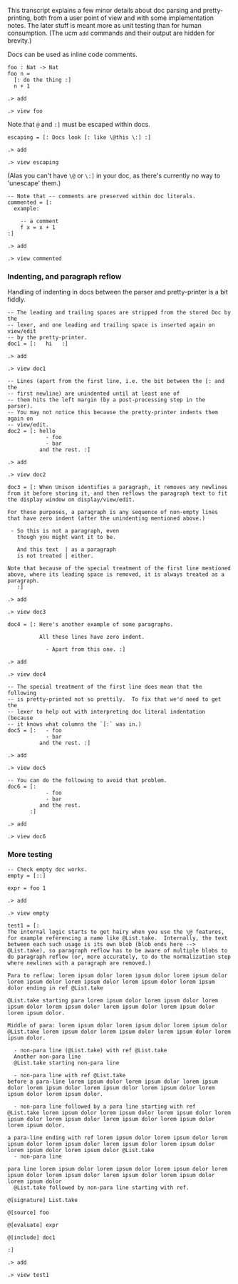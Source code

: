 This transcript explains a few minor details about doc parsing and pretty-printing, both from a user point of view and with some implementation notes.  The later stuff is meant more as unit testing than for human consumption.  (The ucm `add` commands and their output are hidden for brevity.)

Docs can be used as inline code comments.

```unison
foo : Nat -> Nat
foo n =
  [: do the thing :]
  n + 1
```

```ucm:hide
.> add
```
```ucm
.> view foo
```

Note that `@` and `:]` must be escaped within docs.

```unison
escaping = [: Docs look [: like \@this \:] :]
```

```ucm:hide
.> add
```
```ucm
.> view escaping
```

(Alas you can't have `\@` or `\:]` in your doc, as there's currently no way to 'unescape' them.)

```unison
-- Note that -- comments are preserved within doc literals.
commented = [:
  example:

    -- a comment
    f x = x + 1
:]
```

```ucm:hide
.> add
```
```ucm
.> view commented
```

### Indenting, and paragraph reflow

Handling of indenting in docs between the parser and pretty-printer is a bit fiddly.

```unison
-- The leading and trailing spaces are stripped from the stored Doc by the
-- lexer, and one leading and trailing space is inserted again on view/edit
-- by the pretty-printer.
doc1 = [:   hi   :]
```

```ucm:hide
.> add
```
```ucm
.> view doc1
```

```unison
-- Lines (apart from the first line, i.e. the bit between the [: and the
-- first newline) are unindented until at least one of
-- them hits the left margin (by a post-processing step in the parser).
-- You may not notice this because the pretty-printer indents them again on
-- view/edit.
doc2 = [: hello
            - foo
            - bar
          and the rest. :]
```

```ucm:hide
.> add
```
```ucm
.> view doc2
```

```unison
doc3 = [: When Unison identifies a paragraph, it removes any newlines from it before storing it, and then reflows the paragraph text to fit the display window on display/view/edit.

For these purposes, a paragraph is any sequence of non-empty lines that have zero indent (after the unindenting mentioned above.)

 - So this is not a paragraph, even
   though you might want it to be.

   And this text  | as a paragraph
   is not treated | either.

Note that because of the special treatment of the first line mentioned above, where its leading space is removed, it is always treated as a paragraph.
   :]
```

```ucm:hide
.> add
```
```ucm
.> view doc3
```

```unison
doc4 = [: Here's another example of some paragraphs.

          All these lines have zero indent.

            - Apart from this one. :]
```

```ucm:hide
.> add
```
```ucm
.> view doc4
```

```unison
-- The special treatment of the first line does mean that the following
-- is pretty-printed not so prettily.  To fix that we'd need to get the
-- lexer to help out with interpreting doc literal indentation (because
-- it knows what columns the `[:` was in.)
doc5 = [:   - foo
            - bar
          and the rest. :]
```

```ucm:hide
.> add
```
```ucm
.> view doc5
```

```unison
-- You can do the following to avoid that problem.
doc6 = [:
            - foo
            - bar
          and the rest.
       :]
```

```ucm:hide
.> add
```
```ucm
.> view doc6
```

### More testing

```unison
-- Check empty doc works.
empty = [::]

expr = foo 1
```
```ucm:hide
.> add
```
```ucm
.> view empty
```

```unison
test1 = [:
The internal logic starts to get hairy when you use the \@ features, for example referencing a name like @List.take.  Internally, the text between each such usage is its own blob (blob ends here --> @List.take), so paragraph reflow has to be aware of multiple blobs to do paragraph reflow (or, more accurately, to do the normalization step where newlines with a paragraph are removed.)

Para to reflow: lorem ipsum dolor lorem ipsum dolor lorem ipsum dolor lorem ipsum dolor lorem ipsum dolor lorem ipsum dolor lorem ipsum dolor ending in ref @List.take

@List.take starting para lorem ipsum dolor lorem ipsum dolor lorem ipsum dolor lorem ipsum dolor lorem ipsum dolor lorem ipsum dolor lorem ipsum dolor.

Middle of para: lorem ipsum dolor lorem ipsum dolor lorem ipsum dolor @List.take lorem ipsum dolor lorem ipsum dolor lorem ipsum dolor lorem ipsum dolor.

  - non-para line (@List.take) with ref @List.take
  Another non-para line
  @List.take starting non-para line

  - non-para line with ref @List.take
before a para-line lorem ipsum dolor lorem ipsum dolor lorem ipsum dolor lorem ipsum dolor lorem ipsum dolor lorem ipsum dolor lorem ipsum dolor lorem ipsum dolor.

  - non-para line followed by a para line starting with ref
@List.take lorem ipsum dolor lorem ipsum dolor lorem ipsum dolor lorem ipsum dolor lorem ipsum dolor lorem ipsum dolor lorem ipsum dolor lorem ipsum dolor.

a para-line ending with ref lorem ipsum dolor lorem ipsum dolor lorem ipsum dolor lorem ipsum dolor lorem ipsum dolor lorem ipsum dolor lorem ipsum dolor lorem ipsum dolor @List.take
  - non-para line

para line lorem ipsum dolor lorem ipsum dolor lorem ipsum dolor lorem ipsum dolor lorem ipsum dolor lorem ipsum dolor lorem ipsum dolor lorem ipsum dolor
  @List.take followed by non-para line starting with ref.

@[signature] List.take

@[source] foo

@[evaluate] expr

@[include] doc1

:]
```
```ucm:hide
.> add
```
```ucm
.> view test1
```


